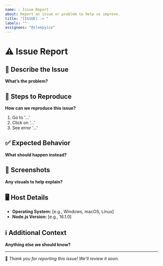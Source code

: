 ```yaml
---
name: ⚠️ Issue Report
about: Report an issue or problem to help us improve.
title: "[ISSUE] -> "
labels: ""
assignees: "@sleepyico"
---
```


# ⚠️ Issue Report

## 📌 Describe the Issue
**What’s the problem?**
<!-- Provide a clear and concise description of the issue. -->

## 🔄 Steps to Reproduce
**How can we reproduce this issue?**
1. Go to '...'
2. Click on '...'
3. See error '...'

## ✅ Expected Behavior
**What should happen instead?**
<!-- Describe the correct behavior you expected. -->

## 📸 Screenshots
**Any visuals to help explain?**
<!-- Attach screenshots if applicable. -->

## 🖥️ Host Details
- **Operating System:** [e.g., Windows, macOS, Linux]
- **Node.js Version:** [e.g., 16.1.0]

## ℹ️ Additional Context
**Anything else we should know?**
<!-- Provide any other details, related issues, or potential fixes. -->

---
📌 *Thank you for reporting this issue! We’ll review it soon.*
